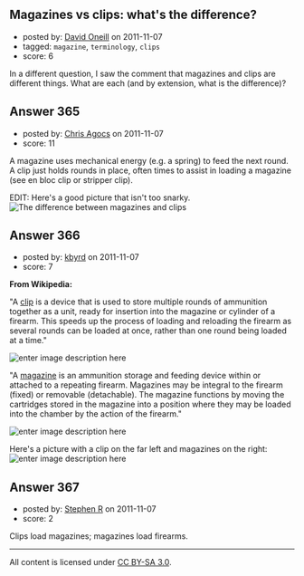 ## Magazines vs clips: what's the difference?

- posted by: [David Oneill](https://stackexchange.com/users/-1/113-david-oneill) on 2011-11-07
- tagged: `magazine`, `terminology`, `clips`
- score: 6

In a different question, I saw the comment that magazines and clips are different things.  What are each (and by extension, what is the difference)?


## Answer 365

- posted by: [Chris Agocs](https://stackexchange.com/users/-1/12-chris-agocs) on 2011-11-07
- score: 11

<p>A magazine uses mechanical energy (e.g. a spring) to feed the next round. A clip just holds rounds in place, often times to assist in loading a magazine (see en bloc clip or stripper clip).</p>

<p>EDIT: Here's a good picture that isn't too snarky. <img src="http://i.stack.imgur.com/QNXSx.jpg" alt="The difference between magazines and clips"></p>



## Answer 366

- posted by: [kbyrd](https://stackexchange.com/users/-1/37-kbyrd) on 2011-11-07
- score: 7

<p><strong>From Wikipedia:</strong></p>

<p>"A <a href="http://en.wikipedia.org/wiki/Clip_%28ammunition%29">clip</a> is a device that is used to store multiple rounds of ammunition together as a unit, ready for insertion into the magazine or cylinder of a firearm. This speeds up the process of loading and reloading the firearm as several rounds can be loaded at once, rather than one round being loaded at a time."</p>

<p><img src="http://i.stack.imgur.com/z9fPX.jpg" alt="enter image description here"></p>

<p>"A <a href="http://en.wikipedia.org/wiki/Magazine_%28firearms%29">magazine</a> is an ammunition storage and feeding device within or attached to a repeating firearm. Magazines may be integral to the firearm (fixed) or removable (detachable). The magazine functions by moving the cartridges stored in the magazine into a position where they may be loaded into the chamber by the action of the firearm." </p>

<p><img src="http://i.stack.imgur.com/A2X8s.jpg" alt="enter image description here"></p>

<p>Here's a picture with a clip on the far left and magazines on the right:<img src="http://i.stack.imgur.com/MEVoO.jpg" alt="enter image description here"></p>



## Answer 367

- posted by: [Stephen R](https://stackexchange.com/users/-1/34-stephen-r) on 2011-11-07
- score: 2

Clips load magazines; magazines load firearms.



---

All content is licensed under [CC BY-SA 3.0](https://creativecommons.org/licenses/by-sa/3.0/).
